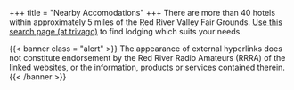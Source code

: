 +++
title = "Nearby Accomodations"
+++
There are more than 40 hotels within approximately 5 miles of the Red River Valley Fair Grounds.
[Use this search page \(at trivago\)](https://www.trivago.com/?aDateRange%5Barr%5D=2021-05-12&aDateRange%5Bdep%5D=2021-05-13&aPriceRange%5Bfrom%5D=0&aPriceRange%5Bto%5D=0&iRoomType=7&aRooms%5B0%5D%5Badults%5D=2&cpt2=42308%2F200&hasList=1&hasMap=1&bIsSeoPage=0&sortingId=1&slideoutsPageItemId=&iGeoDistanceLimit=16093&address=&addressGeoCode=&offset=0&ra=&overlayMode=)
to find lodging which suits your needs.

{{< banner class = "alert" >}}
The appearance of external hyperlinks does not constitute endorsement by the
Red River Radio Amateurs (RRRA) of the linked websites, or the
information, products or services contained therein.
{{< /banner >}}
